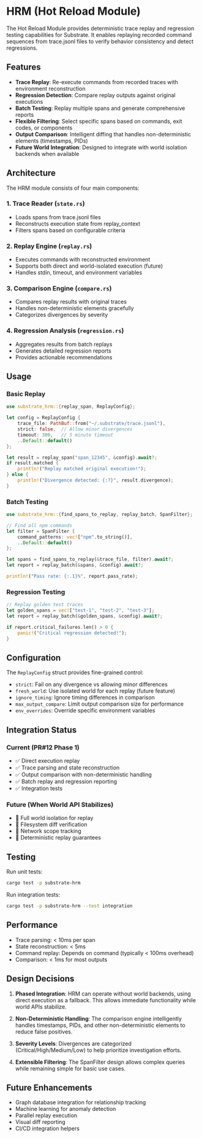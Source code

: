 # HRM (Hot Reload Module)

The Hot Reload Module provides deterministic trace replay and regression testing capabilities for Substrate. It enables replaying recorded command sequences from trace.jsonl files to verify behavior consistency and detect regressions.

## Features

- **Trace Replay**: Re-execute commands from recorded traces with environment reconstruction
- **Regression Detection**: Compare replay outputs against original executions
- **Batch Testing**: Replay multiple spans and generate comprehensive reports
- **Flexible Filtering**: Select specific spans based on commands, exit codes, or components
- **Output Comparison**: Intelligent diffing that handles non-deterministic elements (timestamps, PIDs)
- **Future World Integration**: Designed to integrate with world isolation backends when available

## Architecture

The HRM module consists of four main components:

### 1. Trace Reader (`state.rs`)
- Loads spans from trace.jsonl files
- Reconstructs execution state from replay_context
- Filters spans based on configurable criteria

### 2. Replay Engine (`replay.rs`)
- Executes commands with reconstructed environment
- Supports both direct and world-isolated execution (future)
- Handles stdin, timeout, and environment variables

### 3. Comparison Engine (`compare.rs`)
- Compares replay results with original traces
- Handles non-deterministic elements gracefully
- Categorizes divergences by severity

### 4. Regression Analysis (`regression.rs`)
- Aggregates results from batch replays
- Generates detailed regression reports
- Provides actionable recommendations

## Usage

### Basic Replay

```rust
use substrate_hrm::{replay_span, ReplayConfig};

let config = ReplayConfig {
    trace_file: PathBuf::from("~/.substrate/trace.jsonl"),
    strict: false,  // Allow minor divergences
    timeout: 300,   // 5 minute timeout
    ..Default::default()
};

let result = replay_span("span_12345", &config).await?;
if result.matched {
    println!("Replay matched original execution!");
} else {
    println!("Divergence detected: {:?}", result.divergence);
}
```

### Batch Testing

```rust
use substrate_hrm::{find_spans_to_replay, replay_batch, SpanFilter};

// Find all npm commands
let filter = SpanFilter {
    command_patterns: vec!["npm".to_string()],
    ..Default::default()
};

let spans = find_spans_to_replay(&trace_file, filter).await?;
let report = replay_batch(&spans, &config).await?;

println!("Pass rate: {:.1}%", report.pass_rate);
```

### Regression Testing

```rust
// Replay golden test traces
let golden_spans = vec!["test-1", "test-2", "test-3"];
let report = replay_batch(&golden_spans, &config).await?;

if report.critical_failures.len() > 0 {
    panic!("Critical regression detected!");
}
```

## Configuration

The `ReplayConfig` struct provides fine-grained control:

- `strict`: Fail on any divergence vs allowing minor differences
- `fresh_world`: Use isolated world for each replay (future feature)
- `ignore_timing`: Ignore timing differences in comparison
- `max_output_compare`: Limit output comparison size for performance
- `env_overrides`: Override specific environment variables

## Integration Status

### Current (PR#12 Phase 1)
- ✅ Direct execution replay
- ✅ Trace parsing and state reconstruction
- ✅ Output comparison with non-deterministic handling
- ✅ Batch replay and regression reporting
- ✅ Integration tests

### Future (When World API Stabilizes)
- 🔄 Full world isolation for replay
- 🔄 Filesystem diff verification
- 🔄 Network scope tracking
- 🔄 Deterministic replay guarantees

## Testing

Run unit tests:
```bash
cargo test -p substrate-hrm
```

Run integration tests:
```bash
cargo test -p substrate-hrm --test integration
```

## Performance

- Trace parsing: < 10ms per span
- State reconstruction: < 5ms
- Command replay: Depends on command (typically < 100ms overhead)
- Comparison: < 1ms for most outputs

## Design Decisions

1. **Phased Integration**: HRM can operate without world backends, using direct execution as a fallback. This allows immediate functionality while world APIs stabilize.

2. **Non-Deterministic Handling**: The comparison engine intelligently handles timestamps, PIDs, and other non-deterministic elements to reduce false positives.

3. **Severity Levels**: Divergences are categorized (Critical/High/Medium/Low) to help prioritize investigation efforts.

4. **Extensible Filtering**: The SpanFilter design allows complex queries while remaining simple for basic use cases.

## Future Enhancements

- Graph database integration for relationship tracking
- Machine learning for anomaly detection
- Parallel replay execution
- Visual diff reporting
- CI/CD integration helpers
